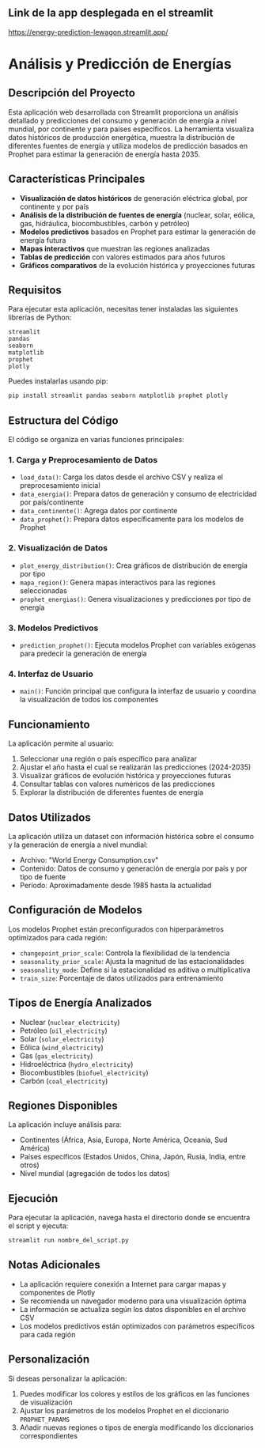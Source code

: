 ## Link de la app desplegada en el streamlit
https://energy-prediction-lewagon.streamlit.app/

# Análisis y Predicción de Energías

## Descripción del Proyecto

Esta aplicación web desarrollada con Streamlit proporciona un análisis detallado y predicciones del consumo y generación de energía a nivel mundial, por continente y para países específicos. La herramienta visualiza datos históricos de producción energética, muestra la distribución de diferentes fuentes de energía y utiliza modelos de predicción basados en Prophet para estimar la generación de energía hasta 2035.

## Características Principales

- **Visualización de datos históricos** de generación eléctrica global, por continente y por país
- **Análisis de la distribución de fuentes de energía** (nuclear, solar, eólica, gas, hidráulica, biocombustibles, carbón y petróleo)
- **Modelos predictivos** basados en Prophet para estimar la generación de energía futura
- **Mapas interactivos** que muestran las regiones analizadas
- **Tablas de predicción** con valores estimados para años futuros
- **Gráficos comparativos** de la evolución histórica y proyecciones futuras

## Requisitos

Para ejecutar esta aplicación, necesitas tener instaladas las siguientes librerías de Python:

```
streamlit
pandas
seaborn
matplotlib
prophet
plotly
```

Puedes instalarlas usando pip:

```bash
pip install streamlit pandas seaborn matplotlib prophet plotly
```

## Estructura del Código

El código se organiza en varias funciones principales:

### 1. Carga y Preprocesamiento de Datos

- `load_data()`: Carga los datos desde el archivo CSV y realiza el preprocesamiento inicial
- `data_energia()`: Prepara datos de generación y consumo de electricidad por país/continente
- `data_continente()`: Agrega datos por continente
- `data_prophet()`: Prepara datos específicamente para los modelos de Prophet

### 2. Visualización de Datos

- `plot_energy_distribution()`: Crea gráficos de distribución de energía por tipo
- `mapa_region()`: Genera mapas interactivos para las regiones seleccionadas
- `prophet_energias()`: Genera visualizaciones y predicciones por tipo de energía

### 3. Modelos Predictivos

- `prediction_prophet()`: Ejecuta modelos Prophet con variables exógenas para predecir la generación de energía

### 4. Interfaz de Usuario

- `main()`: Función principal que configura la interfaz de usuario y coordina la visualización de todos los componentes

## Funcionamiento

La aplicación permite al usuario:

1. Seleccionar una región o país específico para analizar
2. Ajustar el año hasta el cual se realizarán las predicciones (2024-2035)
3. Visualizar gráficos de evolución histórica y proyecciones futuras
4. Consultar tablas con valores numéricos de las predicciones
5. Explorar la distribución de diferentes fuentes de energía

## Datos Utilizados

La aplicación utiliza un dataset con información histórica sobre el consumo y la generación de energía a nivel mundial:

- Archivo: "World Energy Consumption.csv"
- Contenido: Datos de consumo y generación de energía por país y por tipo de fuente
- Período: Aproximadamente desde 1985 hasta la actualidad

## Configuración de Modelos

Los modelos Prophet están preconfigurados con hiperparámetros optimizados para cada región:
- `changepoint_prior_scale`: Controla la flexibilidad de la tendencia
- `seasonality_prior_scale`: Ajusta la magnitud de las estacionalidades
- `seasonality_mode`: Define si la estacionalidad es aditiva o multiplicativa
- `train_size`: Porcentaje de datos utilizados para entrenamiento

## Tipos de Energía Analizados

- Nuclear (`nuclear_electricity`)
- Petróleo (`oil_electricity`)
- Solar (`solar_electricity`)
- Eólica (`wind_electricity`)
- Gas (`gas_electricity`)
- Hidroeléctrica (`hydro_electricity`)
- Biocombustibles (`biofuel_electricity`)
- Carbón (`coal_electricity`)

## Regiones Disponibles

La aplicación incluye análisis para:
- Continentes (África, Asia, Europa, Norte América, Oceanía, Sud América)
- Países específicos (Estados Unidos, China, Japón, Rusia, India, entre otros)
- Nivel mundial (agregación de todos los datos)

## Ejecución

Para ejecutar la aplicación, navega hasta el directorio donde se encuentra el script y ejecuta:

```bash
streamlit run nombre_del_script.py
```

## Notas Adicionales

- La aplicación requiere conexión a Internet para cargar mapas y componentes de Plotly
- Se recomienda un navegador moderno para una visualización óptima
- La información se actualiza según los datos disponibles en el archivo CSV
- Los modelos predictivos están optimizados con parámetros específicos para cada región

## Personalización

Si deseas personalizar la aplicación:

1. Puedes modificar los colores y estilos de los gráficos en las funciones de visualización
2. Ajustar los parámetros de los modelos Prophet en el diccionario `PROPHET_PARAMS`
3. Añadir nuevas regiones o tipos de energía modificando los diccionarios correspondientes
